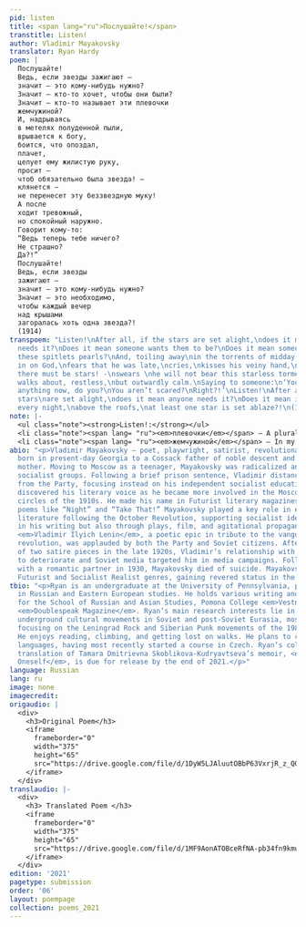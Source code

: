 ```yaml
---
pid: listen
title: <span lang="ru">Послушайте!</span>
transtitle: Listen!
author: Vladimir Mayakovsky
translator: Ryan Hardy
poem: |
  Послушайте!
  Ведь, если звезды зажигают —
  значит — это кому-нибудь нужно?
  Значит — кто-то хочет, чтобы они были?
  Значит — кто-то называет эти плевочки
  жемчужиной?
  И, надрываясь
  в метелях полуденной пыли,
  врывается к богу,
  боится, что опоздал,
  плачет,
  целует ему жилистую руку,
  просит —
  чтоб обязательно была звезда! —
  клянется —
  не перенесет эту беззвездную муку!
  А после
  ходит тревожный,
  но спокойный наружно.
  Говорит кому-то:
  “Ведь теперь тебе ничего?
  Не страшно?
  Да?!”
  Послушайте!
  Ведь, если звезды
  зажигают —
  значит — это кому-нибудь нужно?
  Значит — это необходимо,
  чтобы каждый вечер
  над крышами
  загоралась хоть одна звезда?!
  (1914)
transpoem: "Listen!\nAfter all, if the stars are set alight,\ndoes it mean anyone
  needs it?\nDoes it mean someone wants them to be?\nDoes it mean someone is calling
  these spitlets pearls?\nAnd, toiling away\nin the torrents of midday dust,\nhe bursts
  in on God,\nfears that he was late,\ncries,\nkisses his veiny hand,\nasks \nthat
  there must be stars! -\nswears \nhe will not bear this starless torment!\nAnd after,\nhe
  walks about, restless,\nbut outwardly calm.\nSaying to someone:\n‘You don’t have
  anything now, do you?\nYou aren’t scared?\nRight?!’\nListen!\nAfter all, if the
  stars\nare set alight,\ndoes it mean anyone needs it?\nDoes it mean it’s necessary\nthat
  every night,\nabove the roofs,\nat least one star is set ablaze?!\n(1914)\n"
note: |-
  <ul class="note"><strong>Listen!:</strong></ul>
  <li class="note"><span lang= "ru"><em>плевочки</em></span> — A plural, diminutive form of <span lang= "ru"><em>плевок</em></span>, meaning “spit.” Originally, I translated the word as “spittles,” but felt that it was out of place. While somewhat contrived, “spitlets” offered a more robust alternative that could more easily be imagined in individual units.</li>
  <li class="note"><span lang= "ru"><em>жемчужиной</em></span> — In my rough translation, I translated this word as “pearl-like,” but found that it slowed the meter’s momentum. The shift to “pearls” as a subject complement to the direct object, improved fluidity while adding a luster to the otherwise gross imagery of bits of spit. I felt that this was closer to Mayakovsky’s poetic intentions for the phrase.</li>
abio: "<p>Vladimir Mayakovsky — poet, playwright, satirist, revolutionary, and futurist—was
  born in present-day Georgia to a Cossack father of noble descent and a Ukrainian
  mother. Moving to Moscow as a teenager, Mayakovsky was radicalized and joined local
  socialist groups. Following a brief prison sentence, Vladimir distanced himself
  from the Party, focusing instead on his independent socialist education. Mayakovsky
  discovered his literary voice as he became more involved in the Moscow artists’
  circles of the 1910s. He made his name in Futurist literary magazines with early
  poems like “Night” and “Take That!” Mayakovsky played a key role in early Bolshevik
  literature following the October Revolution, supporting socialist ideology not only
  in his writing but also through plays, film, and agitational propaganda. Mayakovsky’s
  <em>Vladimir Ilyich Lenin</em>, a poetic epic in tribute to the vanguard of the
  revolution, was applauded by both the Party and Soviet citizens. After the release
  of two satire pieces in the late 1920s, Vladimir’s relationship with the Party began
  to deteriorate and Soviet media targeted him in media campaigns. Following an argument
  with a romantic partner in 1930, Mayakovsky died of suicide. Mayakovsky’s pioneered
  Futurist and Socialist Realist genres, gaining revered status in the Soviet canon.</p>\n"
tbio: "<p>Ryan is an undergraduate at the University of Pennsylvania, pursuing a degree
  in Russian and Eastern European studies. He holds various writing and editing positions
  for the School of Russian and Asian Studies, Pomona College <em>Vestnik</em>, and
  <em>Doublespeak Magazine</em>. Ryan’s main research interests lie in the study of
  underground cultural movements in Soviet and post-Soviet Eurasia, most recently
  focusing on the Leningrad Rock and Siberian Punk movements of the 1980s and ’90s.
  He enjoys reading, climbing, and getting lost on walks. He plans to continue learning
  languages, having most recently started a course in Czech. Ryan’s collaborative
  translation of Tamara Dmitrievna Skoblikova-Kudryavtseva’s memoir, <em>Words for
  Oneself</em>, is due for release by the end of 2021.</p>"
language: Russian
lang: ru
image: none
imagecredit: 
origaudio: |
  <div>
    <h3>Original Poem</h3>
    <iframe
      frameborder="0"
      width="375"
      height="65"
      src="https://drive.google.com/file/d/1DyW5LJAluutOBbP63VxrjR_z_QGXYmbd/preview">
    </iframe>
  </div>
translaudio: |-
  <div>
    <h3> Translated Poem </h3>
    <iframe
      frameborder="0"
      width="375"
      height="65"
      src="https://drive.google.com/file/d/1MF9AonATOBceRfNA-pb34fn9kmuaGTlG/preview">
    </iframe>
  </div>
edition: '2021'
pagetype: submission
order: '06'
layout: poempage
collection: poems_2021
---
```

